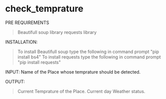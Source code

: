 # check_temprature

PRE REQUIREMENTS
> Beautifull soup library
> requests library

INSTALLATION:
>To install Beautifull soup type the following in command prompt
      "pip install bs4"
>To install requests type the following in command prompt
      "pip install requests"
      
      
INPUT:
Name of the Place whose temprature should be detected.

OUTPUT:
>Current Temprature of the Place.
>Current day Weather status.

    

